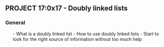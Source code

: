 
<h2> PROJECT 17:0x17 - Doubly linked lists</h2>

<h3> General </h3>
<ul>
- What is a doubly linked list
- How to use doubly linked lists
- Start to look for the right source of information without too much help
